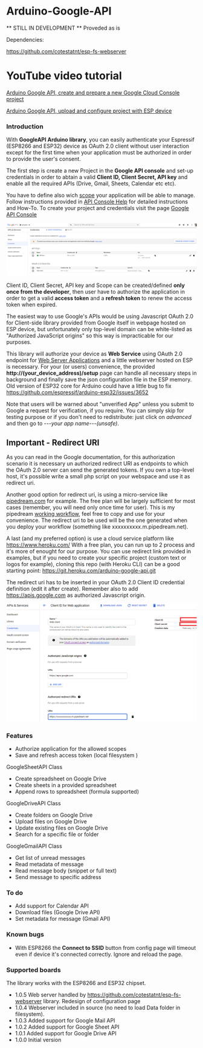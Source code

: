 # Arduino-Google-API

** STILL IN DEVELOPMENT ** Proveded as is

Dependencies: 

https://github.com/cotestatnt/esp-fs-webserver 

# YouTube video tutorial
[Arduino Google API, create and prepare a new Google Cloud Console project](https://youtu.be/YckdKgxf4bI)

[Arduino Google API, upload and configure project with ESP device](https://www.youtube.com/watch?v=VSEguvlvjnY)


### Introduction
With **GoogleAPI Arduino library**, you can easily authenticate your Espressif (ESP8266 and ESP32) device as OAuth 2.0 client without user interaction except for the first time when your application must be authorized in order to provide the user's consent.

The first step is create a new Project in the **Google API console** and set-up credentials in order to abtain a valid **Client ID, Client Secret, API key** and enable all the required APIs (Drive, Gmail, Sheets, Calendar etc etc). 

You have to define also wich [scope](https://developers.google.com/identity/protocols/oauth2/scopes) your application will be able to manage.
Follow instructions provided in [API Console Help](https://support.google.com/googleapi/answer/7037264) for detailed instructions and How-To.
To create your project and credentials visit the page [Google API Console](https://console.developers.google.com/apis/credentials)

![Google API credentials](/credentials1.png)

Client ID, Client Secret, API key and Scope can be created/defined **only once from the developer**, then user have to authorize the application in order to get a valid **access token** and a **refresh token** to renew the access token when expired.

The easiest way to use Google's APIs would be using Javascript OAuth 2.0 for Client-side library provided from Google itself in webpage hosted on ESP device, but unfortunately only top-level domain can be white-listed as "Authorized JavaScript origins" so this way is impracticable for our purposes.

This library will authorize your device as **Web Service** using OAuth 2.0 endpoint for [Web Server Applications](https://developers.google.com/identity/protocols/oauth2/web-server) and a little webserver hosted on ESP is necessary.
For your (or users) convenience, the provided **http://(your_device_address)/setup** page can handle all necessary steps in background and finally save the json configuration file in the ESP memory.
Old version of ESP32 core for Arduino could have a little bug to fix https://github.com/espressif/arduino-esp32/issues/3652

Note that users will be warned about "unverified App" unless you submit to Google a request for verification, if you require. 
You can simply skip for testing purpose or if you don't need to redistribute: just click on *advanced* and then go to *---your app name---(unsafe)*.

## Important - Redirect URI

As you can read in the Google documentation, for this authorization scenario it is necessary un authorized redirect URI as endpoints to which the OAuth 2.0 server can send the generated tokens.
If you own a top-level host, it's possible write a small php script on your webspace and use it as redirect uri.

Another good option for redirect uri, is using a micro-service like [pipedream.com](https://pipedream.com/) for example. 
The free plan will be largely sufficient for most cases (remember, you will need only once time for user). This is my pipedream [working workflow](https://pipedream.com/@cotestatnt/smart-air-p_mkCk3JW), feel free to copy and use for your convenience.
The redirect uri to be used will be the one generated when you deploy your workflow (something like xxxxxxxxxx.m.pipedream.net).

A last (and my preferred option) is use a cloud service platform like https://www.heroku.com/
With a free plan, you can run up to 2 process and it's more of enought for our purpose. You can use redirect link provided in examples, but if you need to create your specific project (custom text or logos for example), cloning this repo (with Heroku CLI) can be a good starting point: https://git.heroku.com/arduino-google-api.git

The redirect uri has to be inserted in your OAuth 2.0 Client ID credential definition (edit it after create). Remember also to add https://apis.google.com as authorized Javascript origin.

![OAuth 2.0 Client ID](/credentials2.png)

### Features
+ Authorize application for the allowed scopes
+ Save and refresh access token (local filesystem )

GoogleSheetAPI Class 
+ Create spreadsheet on Google Drive
+ Create sheets in a provided spreadsheet
+ Append rows to spreadsheet (formula supported)
 
GoogleDriveAPI Class 
+ Create folders on Google Drive
+ Upload files on Google Drive
+ Update existing files on Google Drive
+ Search for a specific file or folder

GoogleGmailAPI Class
+ Get list of unread messages
+ Read metadata of message
+ Read message body (snippet or full text)
+ Send message to specific address

### To do
+ Add support for Calendar API
+ Download files (Google Drive API)
+ Set metadata for message (Gmail API)

### Known bugs
+ With ESP8266 the **Connect to SSID** button from config page will timeout even if device it's connected correctly. Ignore and reload the page.

### Supported boards
The library works with the ESP8266 and ESP32 chipset.

+ 1.0.5   Web server handled by https://github.com/cotestatnt/esp-fs-webserver library. Redesign of configuration page
+ 1.0.4   Webserver included in source (no need to load Data folder in filesystem).
+ 1.0.3   Added support for Google Mail API
+ 1.0.2   Added support for Google Sheet API
+ 1.0.1   Added support for Google Drive API
+ 1.0.0   Initial version

